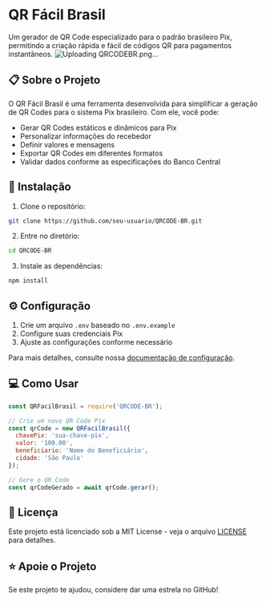 # QR Fácil Brasil

Um gerador de QR Code especializado para o padrão brasileiro Pix, permitindo a criação rápida e fácil de códigos QR para pagamentos instantâneos.
![Uploading QRCODEBR.png…]()



## 📋 Sobre o Projeto

O QR Fácil Brasil é uma ferramenta desenvolvida para simplificar a geração de QR Codes para o sistema Pix brasileiro. Com ele, você pode:

- Gerar QR Codes estáticos e dinâmicos para Pix
- Personalizar informações do recebedor
- Definir valores e mensagens
- Exportar QR Codes em diferentes formatos
- Validar dados conforme as especificações do Banco Central

## 🚀 Instalação

1. Clone o repositório:
```bash
git clone https://github.com/seu-usuario/QRCODE-BR.git
```

2. Entre no diretório:
```bash
cd QRCODE-BR
```

3. Instale as dependências:
```bash
npm install
```

## ⚙️ Configuração

1. Crie um arquivo `.env` baseado no `.env.example`
2. Configure suas credenciais Pix
3. Ajuste as configurações conforme necessário

Para mais detalhes, consulte nossa [documentação de configuração](docs/configuracao.md).

## 💻 Como Usar

```javascript
const QRFacilBrasil = require('QRCODE-BR');

// Crie um novo QR Code Pix
const qrCode = new QRFacilBrasil({
  chavePix: 'sua-chave-pix',
  valor: '100.00',
  beneficiario: 'Nome do Beneficiário',
  cidade: 'São Paulo'
});

// Gere o QR Code
const qrCodeGerado = await qrCode.gerar();
```

## 📄 Licença

Este projeto está licenciado sob a MIT License - veja o arquivo [LICENSE](LICENSE) para detalhes.


## ⭐ Apoie o Projeto

Se este projeto te ajudou, considere dar uma estrela no GitHub!
